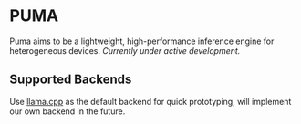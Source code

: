 # PUMA

Puma aims to be a lightweight, high-performance inference engine for heterogeneous devices. *Currently under active development.*

## Supported Backends

Use [llama.cpp](https://github.com/ggerganov/llama.cpp) as the default backend for quick prototyping, will implement our own backend in the future.
